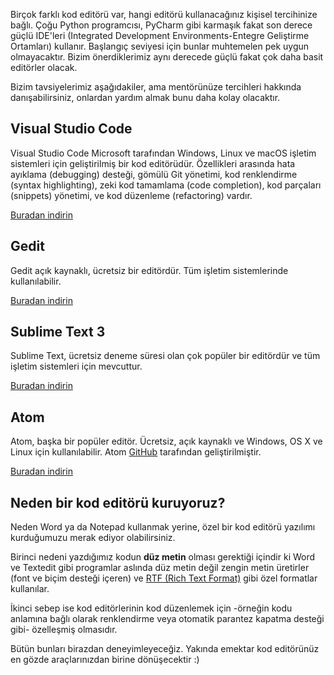 Birçok farklı kod editörü var, hangi editörü kullanacağınız kişisel tercihinize bağlı. Çoğu Python programcısı, PyCharm gibi karmaşık fakat son derece güçlü IDE'leri (Integrated Development Environments-Entegre Geliştirme Ortamları) kullanır. Başlangıç seviyesi için bunlar muhtemelen pek uygun olmayacaktır. Bizim önerdiklerimiz aynı derecede güçlü fakat çok daha basit editörler olacak.

Bizim tavsiyelerimiz aşağıdakiler, ama mentörünüze tercihleri hakkında danışabilirsiniz, onlardan yardım almak bunu daha kolay olacaktır.

## Visual Studio Code

Visual Studio Code Microsoft tarafından Windows, Linux ve macOS işletim sistemleri için geliştirilmiş bir kod editörüdür. Özellikleri arasında hata ayıklama (debugging) desteği, gömülü Git yönetimi, kod renklendirme (syntax highlighting), zeki kod tamamlama (code completion), kod parçaları (snippets) yönetimi, ve kod düzenleme (refactoring) vardır.

[Buradan indirin](https://code.visualstudio.com/)

## Gedit

Gedit açık kaynaklı, ücretsiz bir editördür. Tüm işletim sistemlerinde kullanılabilir.

[Buradan indirin](https://wiki.gnome.org/Apps/Gedit#Download)

## Sublime Text 3

Sublime Text, ücretsiz deneme süresi olan çok popüler bir editördür ve tüm işletim sistemleri için mevcuttur.

[Buradan indirin](https://www.sublimetext.com/3)

## Atom

Atom, başka bir popüler editör. Ücretsiz, açık kaynaklı ve Windows, OS X ve Linux için kullanılabilir. Atom [GitHub](https://github.com/) tarafından geliştirilmiştir.

[Buradan indirin](https://atom.io/)

## Neden bir kod editörü kuruyoruz?

Neden Word ya da Notepad kullanmak yerine, özel bir kod editörü yazılımı kurduğumuzu merak ediyor olabilirsiniz.

Birinci nedeni yazdığımız kodun **düz metin** olması gerektiği içindir ki Word ve Textedit gibi programlar aslında düz metin değil zengin metin üretirler (font ve biçim desteği içeren) ve [RTF (Rich Text Format)](https://en.wikipedia.org/wiki/Rich_Text_Format) gibi özel formatlar kullanılar.

İkinci sebep ise kod editörlerinin kod düzenlemek için -örneğin kodu anlamına bağlı olarak renklendirme veya otomatik parantez kapatma desteği gibi- özelleşmiş olmasıdır.

Bütün bunları birazdan deneyimleyeceğiz. Yakında emektar kod editörünüz en gözde araçlarınızdan birine dönüşecektir :)